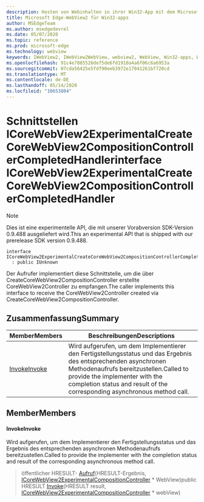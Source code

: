 ```yaml
---
description: Hosten von Webinhalten in ihrer Win32-App mit dem Microsoft Edge WebView2-Steuerelement
title: Microsoft Edge-WebView2 für Win32-apps
author: MSEdgeTeam
ms.author: msedgedevrel
ms.date: 05/07/2020
ms.topic: reference
ms.prod: microsoft-edge
ms.technology: webview
keywords: IWebView2, IWebView2WebView, webview2, WebView, Win32-apps, Win32, Edge, ICoreWebView2, ICoreWebView2Controller, Browser-Steuerelement, Edge-HTML
ms.openlocfilehash: 91c4e7885526def5de6fd1910a4a6f06c6a6953a
ms.sourcegitcommit: 07cda56425e5fdf90eeb3972e17041261bf720cd
ms.translationtype: MT
ms.contentlocale: de-DE
ms.lasthandoff: 05/14/2020
ms.locfileid: "10653804"
---
```

# <span data-ttu-id="bdf49-104">Schnittstellen ICoreWebView2ExperimentalCreateCoreWebView2CompositionControllerCompletedHandler</span><span class="sxs-lookup"><span data-stu-id="bdf49-104">interface ICoreWebView2ExperimentalCreateCoreWebView2CompositionControllerCompletedHandler</span></span> 

> [!NOTE]
> <span data-ttu-id="bdf49-105">Dies ist eine experimentelle API, die mit unserer Vorabversion SDK-Version 0.9.488 ausgeliefert wird.</span><span class="sxs-lookup"><span data-stu-id="bdf49-105">This an experimental API that is shipped with our prerelease SDK version 0.9.488.</span></span>

```
interface ICoreWebView2ExperimentalCreateCoreWebView2CompositionControllerCompletedHandler
  : public IUnknown
```

<span data-ttu-id="bdf49-106">Der Aufrufer implementiert diese Schnittstelle, um die über CreateCoreWebView2CompositionController erstellte CoreWebView2Controller zu empfangen.</span><span class="sxs-lookup"><span data-stu-id="bdf49-106">The caller implements this interface to receive the CoreWebView2Controller created via CreateCoreWebView2CompositionController.</span></span>

## <span data-ttu-id="bdf49-107">Zusammenfassung</span><span class="sxs-lookup"><span data-stu-id="bdf49-107">Summary</span></span>

 <span data-ttu-id="bdf49-108">Member</span><span class="sxs-lookup"><span data-stu-id="bdf49-108">Members</span></span>                        | <span data-ttu-id="bdf49-109">Beschreibungen</span><span class="sxs-lookup"><span data-stu-id="bdf49-109">Descriptions</span></span>
--------------------------------|---------------------------------------------
[<span data-ttu-id="bdf49-110">Invoke</span><span class="sxs-lookup"><span data-stu-id="bdf49-110">Invoke</span></span>](#invoke) | <span data-ttu-id="bdf49-111">Wird aufgerufen, um dem Implementierer den Fertigstellungsstatus und das Ergebnis des entsprechenden asynchronen Methodenaufrufs bereitzustellen.</span><span class="sxs-lookup"><span data-stu-id="bdf49-111">Called to provide the implementer with the completion status and result of the corresponding asynchronous method call.</span></span>

## <span data-ttu-id="bdf49-112">Member</span><span class="sxs-lookup"><span data-stu-id="bdf49-112">Members</span></span>

#### <span data-ttu-id="bdf49-113">Invoke</span><span class="sxs-lookup"><span data-stu-id="bdf49-113">Invoke</span></span> 

<span data-ttu-id="bdf49-114">Wird aufgerufen, um dem Implementierer den Fertigstellungsstatus und das Ergebnis des entsprechenden asynchronen Methodenaufrufs bereitzustellen.</span><span class="sxs-lookup"><span data-stu-id="bdf49-114">Called to provide the implementer with the completion status and result of the corresponding asynchronous method call.</span></span>

> <span data-ttu-id="bdf49-115">öffentlicher HRESULT- [Aufruf](#invoke)(HRESULT-Ergebnis, [ICoreWebView2ExperimentalCompositionController](icorewebview2experimentalcompositioncontroller.md) \* WebView)</span><span class="sxs-lookup"><span data-stu-id="bdf49-115">public HRESULT [Invoke](#invoke)(HRESULT result, [ICoreWebView2ExperimentalCompositionController](icorewebview2experimentalcompositioncontroller.md) \* webView)</span></span>

